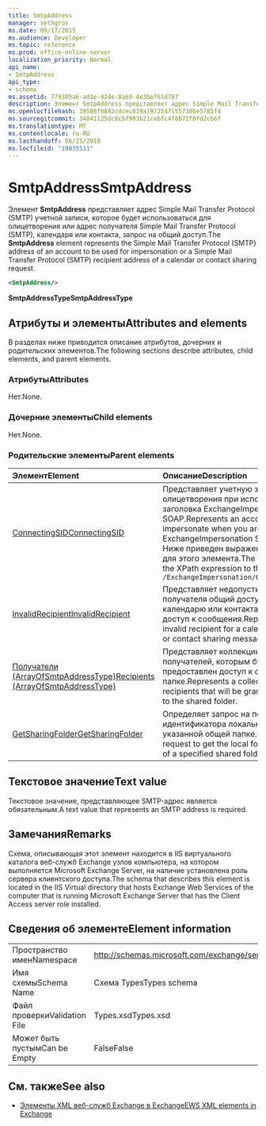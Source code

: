 ```yaml
---
title: SmtpAddress
manager: sethgros
ms.date: 09/17/2015
ms.audience: Developer
ms.topic: reference
ms.prod: office-online-server
localization_priority: Normal
api_name:
- SmtpAddress
api_type:
- schema
ms.assetid: 779305a6-ad1e-424e-8a69-4e3bef61d787
description: Элемент SmtpAddress представляет адрес Simple Mail Transfer Protocol (SMTP) учетной записи, которое будет использоваться для олицетворения или адрес получателя Simple Mail Transfer Protocol (SMTP), календаря или контакта, запрос на общий доступ.
ms.openlocfilehash: 39588f0892cdcec819a1972547155730be5785f4
ms.sourcegitcommit: 34041125dc8c5f993b21cebfc4f8b72f0fd2cb6f
ms.translationtype: MT
ms.contentlocale: ru-RU
ms.lasthandoff: 06/25/2018
ms.locfileid: "19835511"
---
```

# <a name="smtpaddress"></a><span data-ttu-id="15cf8-103">SmtpAddress</span><span class="sxs-lookup"><span data-stu-id="15cf8-103">SmtpAddress</span></span>

<span data-ttu-id="15cf8-104">Элемент **SmtpAddress** представляет адрес Simple Mail Transfer Protocol (SMTP) учетной записи, которое будет использоваться для олицетворения или адрес получателя Simple Mail Transfer Protocol (SMTP), календаря или контакта, запрос на общий доступ.</span><span class="sxs-lookup"><span data-stu-id="15cf8-104">The **SmtpAddress** element represents the Simple Mail Transfer Protocol (SMTP) address of an account to be used for impersonation or a Simple Mail Transfer Protocol (SMTP) recipient address of a calendar or contact sharing request.</span></span> 
  
```xml
<SmtpAddress/>
```

<span data-ttu-id="15cf8-105">**SmtpAddressType**</span><span class="sxs-lookup"><span data-stu-id="15cf8-105">**SmtpAddressType**</span></span>

## <a name="attributes-and-elements"></a><span data-ttu-id="15cf8-106">Атрибуты и элементы</span><span class="sxs-lookup"><span data-stu-id="15cf8-106">Attributes and elements</span></span>

<span data-ttu-id="15cf8-107">В разделах ниже приводится описание атрибутов, дочерних и родительских элементов.</span><span class="sxs-lookup"><span data-stu-id="15cf8-107">The following sections describe attributes, child elements, and parent elements.</span></span>
  
### <a name="attributes"></a><span data-ttu-id="15cf8-108">Атрибуты</span><span class="sxs-lookup"><span data-stu-id="15cf8-108">Attributes</span></span>

<span data-ttu-id="15cf8-109">Нет.</span><span class="sxs-lookup"><span data-stu-id="15cf8-109">None.</span></span>
  
### <a name="child-elements"></a><span data-ttu-id="15cf8-110">Дочерние элементы</span><span class="sxs-lookup"><span data-stu-id="15cf8-110">Child elements</span></span>

<span data-ttu-id="15cf8-111">Нет.</span><span class="sxs-lookup"><span data-stu-id="15cf8-111">None.</span></span>
  
### <a name="parent-elements"></a><span data-ttu-id="15cf8-112">Родительские элементы</span><span class="sxs-lookup"><span data-stu-id="15cf8-112">Parent elements</span></span>

|<span data-ttu-id="15cf8-113">**Элемент**</span><span class="sxs-lookup"><span data-stu-id="15cf8-113">**Element**</span></span>|<span data-ttu-id="15cf8-114">**Описание**</span><span class="sxs-lookup"><span data-stu-id="15cf8-114">**Description**</span></span>|
|:-----|:-----|
|[<span data-ttu-id="15cf8-115">ConnectingSID</span><span class="sxs-lookup"><span data-stu-id="15cf8-115">ConnectingSID</span></span>](connectingsid.md) <br/> |<span data-ttu-id="15cf8-116">Представляет учетную запись для олицетворения при использовании заголовка ExchangeImpersonation SOAP.</span><span class="sxs-lookup"><span data-stu-id="15cf8-116">Represents an account to impersonate when you are using the ExchangeImpersonation SOAP header.</span></span>  <br/> <span data-ttu-id="15cf8-117">Ниже приведен выражение XPath для этого элемента.</span><span class="sxs-lookup"><span data-stu-id="15cf8-117">The following is the XPath expression to this element:</span></span>  <br/>  `/ExchangeImpersonation/ConnectingSID` <br/> |
|[<span data-ttu-id="15cf8-118">InvalidRecipient</span><span class="sxs-lookup"><span data-stu-id="15cf8-118">InvalidRecipient</span></span>](invalidrecipient.md) <br/> |<span data-ttu-id="15cf8-119">Представляет недопустимого получателя общий доступ к календарю или контакта, общий доступ к сообщения.</span><span class="sxs-lookup"><span data-stu-id="15cf8-119">Represents an invalid recipient for a calendar sharing or contact sharing message.</span></span>  <br/> |
|[<span data-ttu-id="15cf8-120">Получатели (ArrayOfSmtpAddressType)</span><span class="sxs-lookup"><span data-stu-id="15cf8-120">Recipients (ArrayOfSmtpAddressType)</span></span>](recipients-arrayofsmtpaddresstype.md) <br/> |<span data-ttu-id="15cf8-121">Представляет коллекцию получателей, которым будет предоставлен доступ к общей папке.</span><span class="sxs-lookup"><span data-stu-id="15cf8-121">Represents a collection of recipients that will be granted access to the shared folder.</span></span>  <br/> |
|[<span data-ttu-id="15cf8-122">GetSharingFolder</span><span class="sxs-lookup"><span data-stu-id="15cf8-122">GetSharingFolder</span></span>](getsharingfolder.md) <br/> |<span data-ttu-id="15cf8-123">Определяет запрос на получение идентификатора локальной папки указанной общей папке.</span><span class="sxs-lookup"><span data-stu-id="15cf8-123">Defines a request to get the local folder identifier of a specified shared folder.</span></span>  <br/> |
   
## <a name="text-value"></a><span data-ttu-id="15cf8-124">Текстовое значение</span><span class="sxs-lookup"><span data-stu-id="15cf8-124">Text value</span></span>

<span data-ttu-id="15cf8-125">Текстовое значение, представляющее SMTP-адрес является обязательным.</span><span class="sxs-lookup"><span data-stu-id="15cf8-125">A text value that represents an SMTP address is required.</span></span>
  
## <a name="remarks"></a><span data-ttu-id="15cf8-126">Замечания</span><span class="sxs-lookup"><span data-stu-id="15cf8-126">Remarks</span></span>

<span data-ttu-id="15cf8-127">Схема, описывающая этот элемент находится в IIS виртуального каталога веб-служб Exchange узлов компьютера, на котором выполняется Microsoft Exchange Server, на наличие установлена роль сервера клиентского доступа.</span><span class="sxs-lookup"><span data-stu-id="15cf8-127">The schema that describes this element is located in the IIS Virtual directory that hosts Exchange Web Services of the computer that is running Microsoft Exchange Server that has the Client Access server role installed.</span></span>
  
## <a name="element-information"></a><span data-ttu-id="15cf8-128">Сведения об элементе</span><span class="sxs-lookup"><span data-stu-id="15cf8-128">Element information</span></span>

|||
|:-----|:-----|
|<span data-ttu-id="15cf8-129">Пространство имен</span><span class="sxs-lookup"><span data-stu-id="15cf8-129">Namespace</span></span>  <br/> |http://schemas.microsoft.com/exchange/services/2006/types  <br/> |
|<span data-ttu-id="15cf8-130">Имя схемы</span><span class="sxs-lookup"><span data-stu-id="15cf8-130">Schema Name</span></span>  <br/> |<span data-ttu-id="15cf8-131">Схема Types</span><span class="sxs-lookup"><span data-stu-id="15cf8-131">Types schema</span></span>  <br/> |
|<span data-ttu-id="15cf8-132">Файл проверки</span><span class="sxs-lookup"><span data-stu-id="15cf8-132">Validation File</span></span>  <br/> |<span data-ttu-id="15cf8-133">Types.xsd</span><span class="sxs-lookup"><span data-stu-id="15cf8-133">Types.xsd</span></span>  <br/> |
|<span data-ttu-id="15cf8-134">Может быть пустым</span><span class="sxs-lookup"><span data-stu-id="15cf8-134">Can be Empty</span></span>  <br/> |<span data-ttu-id="15cf8-135">False</span><span class="sxs-lookup"><span data-stu-id="15cf8-135">False</span></span>  <br/> |
   
## <a name="see-also"></a><span data-ttu-id="15cf8-136">См. также</span><span class="sxs-lookup"><span data-stu-id="15cf8-136">See also</span></span>

- [<span data-ttu-id="15cf8-137">Элементы XML веб-служб Exchange в Exchange</span><span class="sxs-lookup"><span data-stu-id="15cf8-137">EWS XML elements in Exchange</span></span>](ews-xml-elements-in-exchange.md)

